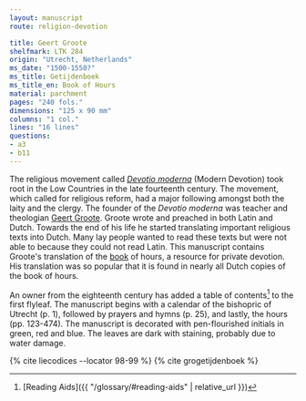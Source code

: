 ```yaml
---
layout: manuscript
route: religion-devotion

title: Geert Groote
shelfmark: LTK 284
origin: "Utrecht, Netherlands"
ms_date: "1500-1550?"
ms_title: Getijdenboek
ms_title_en: Book of Hours
material: parchment
pages: "240 fols."
dimensions: "125 x 90 mm"
columns: "1 col."
lines: "16 lines"
questions:
- a3
- b11
---
```


The religious movement called *[Devotio moderna](https://en.wikipedia.org/wiki/Devotio_Moderna)* (Modern
Devotion) took root in the Low Countries in the late fourteenth century.
The movement, which called for religious reform, had a major following
amongst both the laity and the clergy. The founder of the *Devotio moderna* was teacher and theologian [Geert
Groote](https://en.wikipedia.org/wiki/Geert_Groote). Groote wrote and
preached in both Latin and Dutch. Towards the end of his life he started
translating important religious texts into Dutch. Many lay people wanted
to read these texts but were not able to because they could not read
Latin. This manuscript contains Groote's translation of the
[book](https://en.wikipedia.org/wiki/Book_of_hours) of hours, a resource
for private devotion. His translation was so popular that it is found in
nearly all Dutch copies of the book of hours.

An owner from the eighteenth century has added a table of contents[^1] to
the first flyleaf. The manuscript begins with a calendar of the
bishopric of Utrecht (p. 1), followed by prayers and hymns (p. 25), and
lastly, the hours (pp. 123-474). The manuscript is decorated with
pen-flourished initials in green, red and blue. The leaves are dark with
staining, probably due to water damage.

[^1]: [Reading Aids]({{ "/glossary/#reading-aids" | relative_url }})

{% cite liecodices --locator 98-99 %}
{% cite grogetijdenboek %}